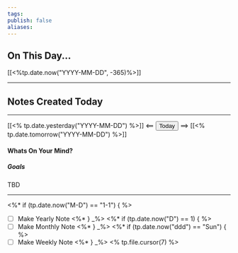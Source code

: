 ```yaml
---
tags:
publish: false
aliases: 
---
```


## On This Day...

[[<%tp.date.now("YYYY-MM-DD", -365)%>]]

---

## Notes Created Today

---

[[<% tp.date.yesterday("YYYY-MM-DD") %>]] <== <button class="date_button_today">Today</button> ==> [[<% tp.date.tomorrow("YYYY-MM-DD") %>]]

#### Whats On Your Mind? 

##### Goals

TBD

---

<%* if (tp.date.now("M-D") == "1-1") { %>
- [ ] Make Yearly Note
<%* } _%>
<%* if (tp.date.now("D") == 1) { %>
- [ ] Make Monthly Note
<%* } _%>
<%* if (tp.date.now("ddd") == "Sun") { %>
- [ ] Make Weekly Note
<%* } _%>
<% tp.file.cursor(7) %>